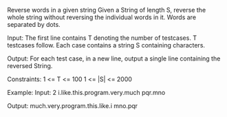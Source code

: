 Reverse words in a given string 
Given a String of length S, reverse the whole string without reversing the individual words in it. Words are separated by dots.

Input:
The first line contains T denoting the number of testcases. T testcases follow. Each case contains a string S containing characters.

Output:
For each test case, in a new line, output a single line containing the reversed String.

Constraints:
1 <= T <= 100
1 <= |S| <= 2000

Example:
Input:
2
i.like.this.program.very.much
pqr.mno

Output:
much.very.program.this.like.i
mno.pqr